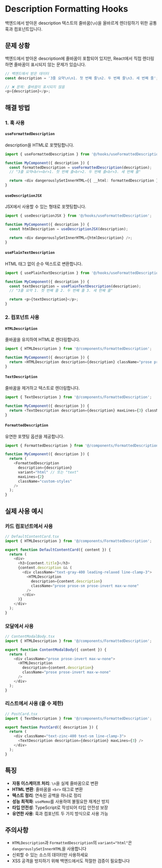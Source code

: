 # Description Formatting Hooks

백엔드에서 받아온 description 텍스트의 줄바꿈(`\n`)을 올바르게 렌더링하기 위한 공통 훅과 컴포넌트입니다.

## 문제 상황

백엔드에서 받아온 description에 줄바꿈이 포함되어 있지만, React에서 직접 렌더링하면 줄바꿈이 표시되지 않는 문제가 있습니다.

```javascript
// 백엔드에서 받은 데이터
const description = '3줄 요약\n\n1. 첫 번째 줄\n2. 두 번째 줄\n3. 세 번째 줄';

// ❌ 문제: 줄바꿈이 표시되지 않음
<p>{description}</p>;
```

## 해결 방법

### 1. 훅 사용

#### `useFormattedDescription`

description을 HTML로 포맷팅합니다.

```typescript
import { useFormattedDescription } from '@/hooks/useFormattedDescription';

function MyComponent({ description }) {
  const formattedDescription = useFormattedDescription(description);
  // "3줄 요약<br><br>1. 첫 번째 줄<br>2. 두 번째 줄<br>3. 세 번째 줄"

  return <div dangerouslySetInnerHTML={{ __html: formattedDescription }} />;
}
```

#### `useDescriptionJSX`

JSX에서 사용할 수 있는 형태로 포맷팅합니다.

```typescript
import { useDescriptionJSX } from '@/hooks/useFormattedDescription';

function MyComponent({ description }) {
  const htmlDescription = useDescriptionJSX(description);

  return <div dangerouslySetInnerHTML={htmlDescription} />;
}
```

#### `usePlainTextDescription`

HTML 태그 없이 순수 텍스트로 변환합니다.

```typescript
import { usePlainTextDescription } from '@/hooks/useFormattedDescription';

function MyComponent({ description }) {
  const textDescription = usePlainTextDescription(description);
  // "3줄 요약 1. 첫 번째 줄 2. 두 번째 줄 3. 세 번째 줄"

  return <p>{textDescription}</p>;
}
```

### 2. 컴포넌트 사용

#### `HTMLDescription`

줄바꿈을 유지하여 HTML로 렌더링합니다.

```typescript
import { HTMLDescription } from '@/components/FormattedDescription';

function MyComponent({ description }) {
  return <HTMLDescription description={description} className="prose prose-invert" />;
}
```

#### `TextDescription`

줄바꿈을 제거하고 텍스트로 렌더링합니다.

```typescript
import { TextDescription } from '@/components/FormattedDescription';

function MyComponent({ description }) {
  return <TextDescription description={description} maxLines={3} className="line-clamp-3" />;
}
```

#### `FormattedDescription`

유연한 포맷팅 옵션을 제공합니다.

```typescript
import { FormattedDescription } from '@/components/FormattedDescription';

function MyComponent({ description }) {
  return (
    <FormattedDescription
      description={description}
      variant="html" // 또는 "text"
      maxLines={2}
      className="custom-styles"
    />
  );
}
```

## 실제 사용 예시

### 카드 컴포넌트에서 사용

```typescript
// DefaultContentCard.tsx
import { HTMLDescription } from '@/components/FormattedDescription';

export function DefaultContentCard({ content }) {
  return (
    <div>
      <h3>{content.title}</h3>
      {content.description && (
        <div className="text-gray-400 leading-relaxed line-clamp-3">
          <HTMLDescription
            description={content.description}
            className="prose prose-sm prose-invert max-w-none"
          />
        </div>
      )}
    </div>
  );
}
```

### 모달에서 사용

```typescript
// ContentModalBody.tsx
import { HTMLDescription } from '@/components/FormattedDescription';

export function ContentModalBody({ content }) {
  return (
    <div className="prose prose-invert max-w-none">
      <HTMLDescription
        description={content.description}
        className="prose prose-invert max-w-none"
      />
    </div>
  );
}
```

### 리스트에서 사용 (줄 수 제한)

```typescript
// PostCard.tsx
import { TextDescription } from '@/components/FormattedDescription';

export function PostCard({ description }) {
  return (
    <div className="text-zinc-400 text-sm line-clamp-3">
      <TextDescription description={description} maxLines={3} />
    </div>
  );
}
```

## 특징

- **자동 이스케이프 처리**: `\n`을 실제 줄바꿈으로 변환
- **HTML 변환**: 줄바꿈을 `<br>` 태그로 변환
- **텍스트 정리**: 연속된 공백을 하나로 정리
- **성능 최적화**: `useMemo`를 사용하여 불필요한 재계산 방지
- **타입 안전성**: TypeScript로 작성되어 타입 안전성 보장
- **유연한 사용**: 훅과 컴포넌트 두 가지 방식으로 사용 가능

## 주의사항

- `HTMLDescription`과 `FormattedDescription`의 `variant="html"`은 `dangerouslySetInnerHTML`을 사용합니다
- 신뢰할 수 있는 소스의 데이터만 사용하세요
- XSS 공격을 방지하기 위해 백엔드에서도 적절한 검증이 필요합니다
